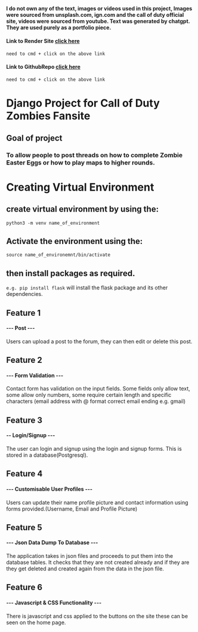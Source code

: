 #### I do not own any of the text, images or videos used in this project, Images were sourced from unsplash.com, ign.com and the call of duty official site, videos were sourced from youtube. Text was generated by chatgpt. They are used purely as a portfolio piece.

#### Link to Render Site [click here](https://Frameworks_project.onrender.com)
`need to cmd + click on the above link`

#### Link to GithubRepo [click here](https://github.com/Emmaf97/Frameworks_project)
`need to cmd + click on the above link`

# Django Project for Call of Duty Zombies Fansite
## Goal of project
### To allow people to post threads on how to complete Zombie Easter Eggs or how to play maps to higher rounds.


# Creating Virtual Environment
## create virtual environment by using the:
`python3 -m venv name_of_environment`
## Activate the environment using the:
`source name_of_environemnt/bin/activate`
## then install packages as required.
`e.g. pip install flask`
will install the flask package and its other dependencies.

## Feature 1
#### --- Post ---
Users can upload a post to the forum, they can then edit or delete this post.

## Feature 2
#### --- Form Validation ---
Contact form has validation on the input fields. Some fields only allow text, some allow only numbers, some require certain length and specific characters (email address with @ format correct email ending e.g. gmail)

## Feature 3
#### -- Login/Signup ---
The user can login and signup using the login and signup forms. This is stored in a database(Postgresql).

## Feature 4
#### --- Customisable User Profiles  ---
Users can update their name profile picture and contact information using forms provided.(Username, Email and Profile Picture)

## Feature 5
#### --- Json Data Dump To Database  ---
The application takes in json files and proceeds to put them into the database tables. It checks that they are not created already and if they are they get deleted and created again from the data in the json file.

## Feature 6
#### --- Javascript & CSS Functionality  ---
There is javascript and css applied to the buttons on the site these can be seen on the home page.


